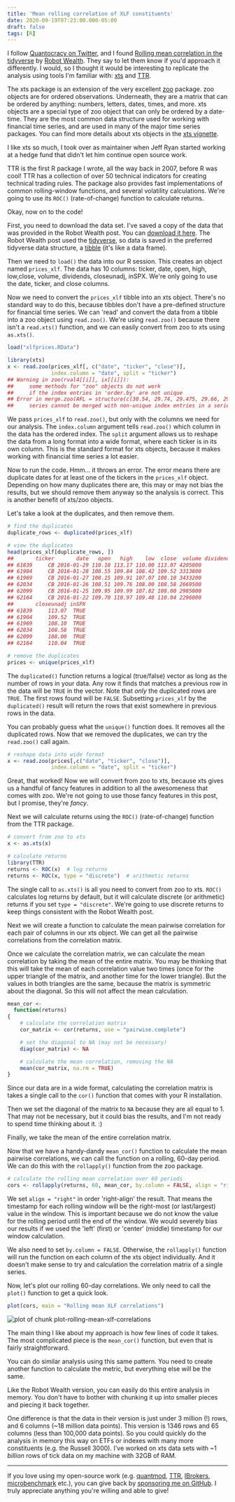 ```yaml
---
title: 'Mean rolling correlation of XLF constituents'
date: 2020-09-19T07:23:00.000-05:00
draft: false
tags: [R]
---
```



I follow [Quantocracy on Twitter](https://twitter.com/Quantocracy), and I found [Rolling mean correlation in the tidyverse](https://robotwealth.com/rolling-mean-correlations-in-the-tidyverse/) by [Robot Wealth](https://robotwealth.com). They say to let them know if you'd approach it differently. I would, so I thought it would be interesting to replicate the analysis using tools I'm familiar with: [xts](https://cran.r-project.org/package=xts) and [TTR](https://cran.r-project.org/package=TTR).

<!--more-->

The xts package is an extension of the very excellent [zoo](https://cran.r-project.org/package=zoo) package. zoo objects are for ordered observations. Underneath, they are a matrix that can be ordered by anything: numbers, letters, dates, times, and more. xts objects are a special type of zoo object that can only be ordered by a date-time. They are the most common data structure used for working with financial time series, and are used in many of the major time series packages. You can find more details about xts objects in the [xts vignette](https://cran.r-project.org/web/packages/xts/vignettes/xts.pdf).

I like xts so much, I took over as maintainer when Jeff Ryan started working at a hedge fund that didn't let him continue open source work.

TTR is the first R package I wrote, all the way back in 2007, before R was cool! TTR has a collection of over 50 technical indicators for creating technical trading rules. The package also provides fast implementations of common rolling-window functions, and several volatility calculations. We're going to use its `ROC()` (rate-of-change) function to calculate returns.

Okay, now on to the code!

First, you need to download the data set. I've saved a copy of the data that was provided in the Robot Wealth post. You can [download it here](/xlfprices.RData). The Robot Wealth post used the [tidyverse](https://www.tidyverse.org/), so data is saved in the preferred tidyverse data structure, a [tibble](https://cran.r-project.org/package=tibble) (it's like a data frame).

Then we need to `load()` the data into our R session. This creates an object named `prices_xlf`. The data has 10 columns: ticker, date, open, high, low,close, volume, dividends, closeunadj, inSPX. We're only going to use the date, ticker, and close columns.

Now we need to convert the `prices_xlf` tibble into an xts object. There's no standard way to do this, because tibbles don't have a pre-defined structure for financial time series. We can 'read' and convert the data from a tibble into a zoo object using `read.zoo()`. We're using `read.zoo()` because there isn't a `read.xts()` function, and we can easily convert from zoo to xts using `as.xts()`.


```r
load("xlfprices.RData")

library(xts)
x <- read.zoo(prices_xlf[, c("date", "ticker", "close")],
              index.column = "date", split = "ticker")
## Warning in zoo(rval4[[i]], ix[[i]]):
##     some methods for "zoo" objects do not work
##     if the index entries in 'order.by' are not unique
## Error in merge.zoo(AFL = structure(c(30.54, 29.74, 29.475, 29.66, 29.95, :
##     series cannot be merged with non-unique index entries in a series
```

We pass `prices_xlf` to `read.zoo()`, but only with the columns we need for our analysis. The `index.column` argument tells `read.zoo()` which column in the data has the ordered index. The `split` argument allows us to reshape the data from a long format into a wide format, where each ticker is in its own column. This is the standard format for xts objects, because it makes working with financial time series a lot easier.

Now to run the code. Hmm... it throws an error. The error means there are duplicate dates for at least one of the tickers in the `prices_xlf` object. Depending on how many duplicates there are, this may or may not bias the results, but we should remove them anyway so the analysis is correct. This is another benefit of xts/zoo objects.

Let's take a look at the duplicates, and then remove them.


```r
# find the duplicates
duplicate_rows <- duplicated(prices_xlf)

# view the duplicates
head(prices_xlf[duplicate_rows, ])
##       ticker       date   open   high    low  close  volume dividends
## 61839     CB 2016-01-29 110.18 113.17 110.00 113.07 4205800         0
## 61904     CB 2016-01-28 108.55 109.84 108.42 109.52 3313800         0
## 61969     CB 2016-01-27 108.15 109.91 107.07 108.10 3433200         0
## 62034     CB 2016-01-26 108.51 109.76 108.00 108.58 2669500         0
## 62099     CB 2016-01-25 109.95 109.99 107.82 108.00 2985000         0
## 62164     CB 2016-01-22 109.70 110.97 109.48 110.04 2296000         0
##       closeunadj inSPX
## 61839     113.07  TRUE
## 61904     109.52  TRUE
## 61969     108.10  TRUE
## 62034     108.58  TRUE
## 62099     108.00  TRUE
## 62164     110.04  TRUE

# remove the duplicates
prices <- unique(prices_xlf)
```

The `duplicated()` function returns a logical (true/false) vector as long as the number of rows in your data. Any row it finds that matches a previous row in the data will be `TRUE` in the vector. Note that *only* the duplicated rows are `TRUE`. The first rows found will be `FALSE`. Subsetting `prices_xlf` by the `duplicated()` result will return the rows that exist somewhere in previous rows in the data.

You can probably guess what the `unique()` function does. It removes all the duplicated rows. Now that we removed the duplicates, we can try the `read.zoo()` call again.


```r
# reshape data into wide format
x <- read.zoo(prices[,c("date", "ticker", "close")],
              index.column = "date", split = "ticker")
```

Great, that worked! Now we will convert from zoo to xts, because xts gives us a handful of fancy features in addition to all the awesomeness that comes with zoo. We're not going to use those fancy features in this post, but I promise, they're *fancy*.

Next we will calculate returns using the `ROC()` (rate-of-change) function from the TTR package.


```r
# convert from zoo to xts
x <- as.xts(x)

# calculate returns
library(TTR)
returns <- ROC(x)  # log returns
returns <- ROC(x, type = "discrete")  # arithmetic returns
```

The single call to `as.xts()` is all you need to convert from zoo to xts. `ROC()` calculates log returns by default, but it will calculate discrete (or arithmetic) returns if you set `type = "discrete"`. We're going to use discrete returns to keep things consistent with the Robot Wealth post.

Next we will create a function to calculate the mean pairwise correlation for each pair of columns in our xts object. We can get all the pairwise correlations from the correlation matrix.

Once we calculate the correlation matrix, we can calculate the mean correlation by taking the mean of the entire matrix. You may be thinking that this will take the mean of each correlation value two times (once for the upper triangle of the matrix, and another time for the lower triangle). But the values in both triangles are the same, because the matrix is symmetric about the diagonal. So this will not affect the mean calculation.


```r
mean_cor <-
  function(returns)
{
    # calculate the correlation matrix
    cor_matrix <- cor(returns, use = "pairwise.complete")

    # set the diagonal to NA (may not be necessary)
    diag(cor_matrix) <- NA

    # calculate the mean correlation, removing the NA
    mean(cor_matrix, na.rm = TRUE)
}
```

Since our data are in a wide format, calculating the correlation matrix is takes a single call to the `cor()` function that comes with your R installation.

Then we set the diagonal of the matrix to `NA` because they are all equal to 1. That may not be necessary, but it could bias the results, and I'm not ready to spend time thinking about it. :)

Finally, we take the mean of the entire correlation matrix.

Now that we have a handy-dandy `mean_cor()` function to calculate the mean pairwise correlations, we can call the function on a rolling, 60-day period. We can do this with the `rollapply()` function from the zoo package.


```r
# calculate the rolling mean correlation over 60 periods
cors <- rollapply(returns, 60, mean_cor, by.column = FALSE, align = "right")
```

We set `align = "right"` in order 'right-align' the result. That means the timestamp for each rolling window will be the right-most (or last/largest) value in the window. This is important because we do not know the value for the rolling period until the end of the window. We would severely bias our results if we used the 'left' (first) or 'center' (middle) timestamp for our window calculation.

We also need to set `by.column = FALSE`. Otherwise, the `rollapply()` function will run the function on each column of the xts object individually. And it doesn't make sense to try and calculation the correlation matrix of a single series.

Now, let's plot our rolling 60-day correlations. We only need to call the `plot()` function to get a quick look.


```r
plot(cors, main = "Rolling mean XLF correlations")
```

![plot of chunk plot-rolling-mean-xlf-correlations](/post/images/plot-rolling-mean-xlf-correlations-1.png)

The main thing I like about my approach is how few lines of code it takes. The most complicated piece is the `mean_cor()` function, but even that is fairly straightforward.

You can do similar analysis using this same pattern. You need to create another function to calculate the metric, but everything else will be the same.

Like the Robot Wealth version, you can easily do this entire analysis in memory. You don't have to bother with chunking it up into smaller pieces and piecing it back together.

One difference is that the data in their version is just under 3 million (!) rows, and 6 columns (~18 million data points). This version is 1346 rows and 65 columns (less than 100,000 data points). So you could quickly do the analysis in memory this way on ETFs or indexes with many more constituents (e.g. the Russell 3000). I've worked on xts data sets with ~1 *billion* rows of tick data on my machine with 32GB of RAM.

----

If you love using my open-source work (e.g. [quantmod](https://cran.r-project.org/package=quantmod), [TTR](https://cran.r-project.org/package=TTR), [IBrokers](https://cran.r-project.org/package=IBrokers), [microbenchmark](https://cran.r-project.org/package=microbenchmark) etc.), you can give back by [sponsoring me on GitHub](https://github.com/sponsors/joshuaulrich/). I truly appreciate anything you're willing and able to give!

